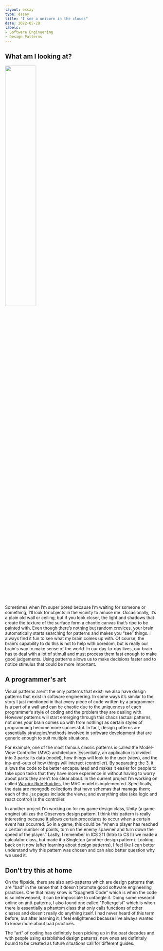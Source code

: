 ```yaml
---
layout: essay
type: essay
title: "I see a unicorn in the clouds"
date: 2022-05-28
labels:
- Software Engineering
- Design Patterns
---
```

## What am I looking at?

<img class="ui right floated rounded image" width="45%" src="https://live.staticflickr.com/108/263001928_bb8e1e53ef_b.jpg">
<p>Sometimes when I’m super bored because I’m waiting for someone or something, I’ll look for objects in the vicinity to amuse me. Occasionally, it’s a plain old wall or ceiling, but if you look closer, the light and shadows that create the texture of the surface form a chaotic canvas that’s ripe to be painted with. Even though there’s nothing but random crevices, your brain automatically starts searching for patterns and makes you “see” things. I always find it fun to see what my brain comes up with. Of course, the brain’s capability to do this is not to help with boredom, but is really our brain's way to make sense of the world. In our day-to-day lives, our brain has to deal with a lot of stimuli and must process them fast enough to make good judgements. Using patterns allows us to make decisions faster and to notice stimulus that could be more important.</p>

## A programmer's art
Visual patterns aren’t the only patterns that exist; we also have design patterns that exist in software engineering. In some ways it’s similar to the story I just mentioned in that every piece of code written by a programmer is a part of a wall and can be chaotic due to the uniqueness of each programmer’s style of coding and the problem they are dealing with. However patterns will start emerging through this chaos (actual patterns, not ones your brain comes up with from nothing) as certain styles of programming become more successful. In fact, design patterns are essentially strategies/methods involved in software development that are generic enough to suit multiple situations.

For example, one of the most famous classic patterns is called the Model-View-Controller (MVC) architecture. Essentially, an application is divided into 3 parts: its data (model), how things will look to the user (view), and the ins-and-outs of how things will interact (controller). By separating the 3, it allows the code to be better encapsulated and makes it easier for people to take upon tasks that they have more experience in without having to worry about parts they aren’t too clear about. In the current project I’m working on called [Warrior Ride Buddies](https://warrior-ride-buddies.github.io/), the MVC model is implemented. Specifically, the data are mongodb collections that have schemas that manage them; each of the .jsx pages include the views; and everything else (aka logic and react control) is the controller.

In another project I’m working on for my game design class, Unity (a game engine) utilizes the Observers design pattern. I think this pattern is really interesting because it allows certain procedures to occur when a certain event has occurred. So in a game, this could be “when a player has reached a certain number of points, turn on the enemy spawner and turn down the speed of the player.” Lastly, I remember in ICS 211 (Intro to CS II) we made a calculator class, but made it a Singleton (another design pattern). Looking back on it now (after learning about design patterns), I feel like I can better understand why this pattern was chosen and can also better question why we used it.

## Don't try this at home
On the flipside, there are also anti-patterns which are design patterns that are “bad” in the sense that it doesn’t promote good software engineering practices. One that many know is “Spaghetti Code” which is when the code is so interweaved, it can be impossible to untangle it. Doing some research online on anti-patterns, I also found one called "Poltergeist" which is when there is essentially a phantom class that only calls functions of other classes and doesn’t really do anything itself. I had never heard of this term before, but after learning it, I feel enlightened because I’ve always wanted to know more about bad practices.

The “art” of coding has definitely been picking up in the past decades and with people using established design patterns, new ones are definitely bound to be created as future situations call for different guides.
